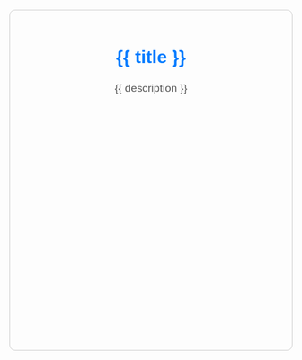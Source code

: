 <div id="documentation" class="doc-container">
  <div class="section">
    <h2>{{ title }}</h2>
    <p>{{ description }}</p>
  </div>

  <div class="video-section">
    <h3></h3>
    <iframe 
  :src="videoSrc" 
  title="YouTube video player" 
  frameborder="0" 
  allow="accelerometer; autoplay; clipboard-write; encrypted-media; gyroscope; picture-in-picture" 
  allowfullscreen
  class="video-frame">
</iframe>
  </div>
</div>

<script>
  const docApp = {
    data() {
      return {
        title: 'Adding a test with Insurance!',
        description: 'Explore this example with an embedded YouTube video.',
        videoSrc: 'https://www.youtube.com/embed/1SBxGSHjgP4?si=aoWI2rFfUkJnuc14?autoplay=1&controls=1&modestbranding=1&rel=0&iv_load_policy=3&fs=1', // Replace with your video URL
      };
    },
  };

  Vue.createApp(docApp).mount('#documentation');
</script>

<style>
  .doc-container {
    font-family: Arial, sans-serif;
    margin: 20px auto;
    padding: 20px;
    max-width: 800px;
    border: 1px solid #ccc;
    border-radius: 10px;
    background-color: #fdfdfd;
  }

  .section {
    text-align: center;
    margin-bottom: 20px;
  }

  .section h2 {
    color: #007bff;
    font-size: 2rem;
  }

  .section p {
    font-size: 1.2rem;
    color: #555;
  }

  .video-section {
    text-align: center;
    margin-top: 20px;
  }

  .video-section h3 {
    font-size: 1.5rem;
    color: #007bff;
    margin-bottom: 10px;
  }

  .video-frame {
    width: 100%;
    height: 400px;
    border: none;
    border-radius: 10px;
  }
</style>
